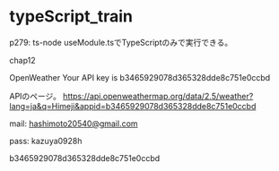 # typeScript_train

p279: ts-node useModule.tsでTypeScriptのみで実行できる。

chap12

OpenWeather
Your API key is b3465929078d365328dde8c751e0ccbd

APIのページ。
https://api.openweathermap.org/data/2.5/weather?lang=ja&q=Himeji&appid=b3465929078d365328dde8c751e0ccbd

mail: [hashimoto20540@gmail.com](mailto:hashimoto20540@gmail.com)


pass: kazuya0928h

b3465929078d365328dde8c751e0ccbd